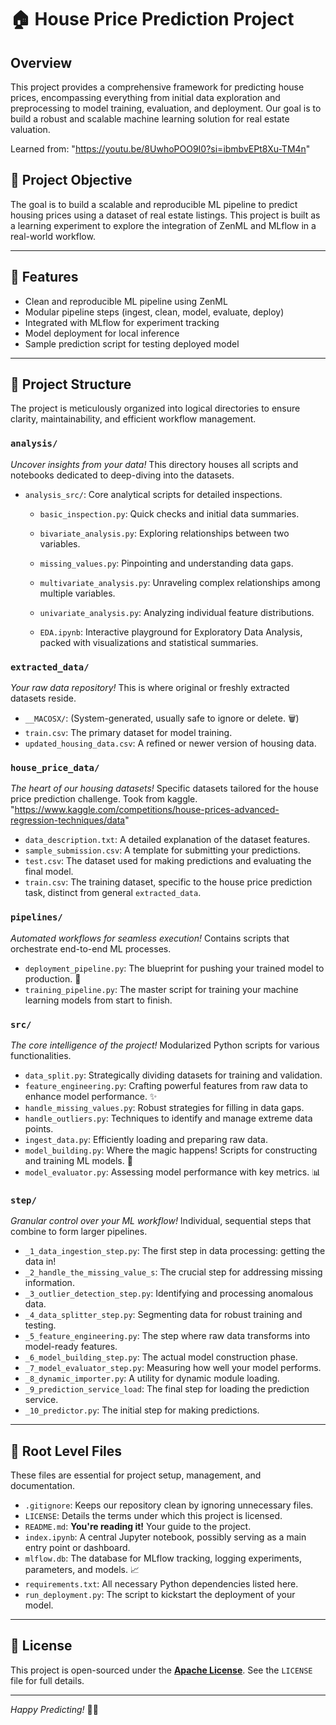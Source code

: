 # 🏠 House Price Prediction Project

## Overview

This project provides a comprehensive framework for predicting house prices, encompassing everything from initial data exploration and preprocessing to model training, evaluation, and deployment. Our goal is to build a robust and scalable machine learning solution for real estate valuation.

Learned from: "https://youtu.be/8UwhoPOO9I0?si=ibmbvEPt8Xu-TM4n"

## 📌 Project Objective

The goal is to build a scalable and reproducible ML pipeline to predict housing prices using a dataset of real estate listings. This project is built as a learning experiment to explore the integration of ZenML and MLflow in a real-world workflow.

---

## 🧰 Features

- Clean and reproducible ML pipeline using ZenML
- Modular pipeline steps (ingest, clean, model, evaluate, deploy)
- Integrated with MLflow for experiment tracking
- Model deployment for local inference
- Sample prediction script for testing deployed model

---

## 📂 Project Structure

The project is meticulously organized into logical directories to ensure clarity, maintainability, and efficient workflow management.

### `analysis/`
_Uncover insights from your data!_ This directory houses all scripts and notebooks dedicated to deep-diving into the datasets.
- `analysis_src/`: Core analytical scripts for detailed inspections.
    - `basic_inspection.py`: Quick checks and initial data summaries.
    - `bivariate_analysis.py`: Exploring relationships between two variables.
    - `missing_values.py`: Pinpointing and understanding data gaps.
    - `multivariate_analysis.py`: Unraveling complex relationships among multiple variables.
    - `univariate_analysis.py`: Analyzing individual feature distributions.
      
    - `EDA.ipynb`: Interactive playground for Exploratory Data Analysis, packed with visualizations and statistical summaries.

### `extracted_data/`
_Your raw data repository!_ This is where original or freshly extracted datasets reside.
- `__MACOSX/`: (System-generated, usually safe to ignore or delete. 🗑️)
- `train.csv`: The primary dataset for model training.
- `updated_housing_data.csv`: A refined or newer version of housing data.

### `house_price_data/`
_The heart of our housing datasets!_ Specific datasets tailored for the house price prediction challenge. Took from kaggle.
"https://www.kaggle.com/competitions/house-prices-advanced-regression-techniques/data"
- `data_description.txt`: A detailed explanation of the dataset features.
- `sample_submission.csv`: A template for submitting your predictions.
- `test.csv`: The dataset used for making predictions and evaluating the final model.
- `train.csv`: The training dataset, specific to the house price prediction task, distinct from general `extracted_data`.

### `pipelines/`
_Automated workflows for seamless execution!_ Contains scripts that orchestrate end-to-end ML processes.
- `deployment_pipeline.py`: The blueprint for pushing your trained model to production. 🚀
- `training_pipeline.py`: The master script for training your machine learning models from start to finish.

### `src/`
_The core intelligence of the project!_ Modularized Python scripts for various functionalities.
- `data_split.py`: Strategically dividing datasets for training and validation.
- `feature_engineering.py`: Crafting powerful features from raw data to enhance model performance. ✨
- `handle_missing_values.py`: Robust strategies for filling in data gaps.
- `handle_outliers.py`: Techniques to identify and manage extreme data points.
- `ingest_data.py`: Efficiently loading and preparing raw data.
- `model_building.py`: Where the magic happens! Scripts for constructing and training ML models. 🧠
- `model_evaluator.py`: Assessing model performance with key metrics. 📊

### `step/`
_Granular control over your ML workflow!_ Individual, sequential steps that combine to form larger pipelines.
- `_1_data_ingestion_step.py`: The first step in data processing: getting the data in!
- `_2_handle_the_missing_value_s`: The crucial step for addressing missing information.
- `_3_outlier_detection_step.py`: Identifying and processing anomalous data.
- `_4_data_splitter_step.py`: Segmenting data for robust training and testing.
- `_5_feature_engineering.py`: The step where raw data transforms into model-ready features.
- `_6_model_building_step.py`: The actual model construction phase.
- `_7_model_evaluator_step.py`: Measuring how well your model performs.
- `_8_dynamic_importer.py`: A utility for dynamic module loading.
- `_9_prediction_service_load`: The final step for loading the prediction service.
- `_10_predictor.py`: The initial step for making predictions.

---

## 🎯 Root Level Files

These files are essential for project setup, management, and documentation.

- `.gitignore`: Keeps our repository clean by ignoring unnecessary files.
- `LICENSE`: Details the terms under which this project is licensed.
- `README.md`: **You're reading it!** Your guide to the project.
- `index.ipynb`: A central Jupyter notebook, possibly serving as a main entry point or dashboard.
- `mlflow.db`: The database for MLflow tracking, logging experiments, parameters, and models. 📈
- `requirements.txt`: All necessary Python dependencies listed here.
- `run_deployment.py`: The script to kickstart the deployment of your model.

---

## 📄 License

This project is open-sourced under the **[Apache License](LICENSE)**. See the `LICENSE` file for full details.

---

_Happy Predicting!_ 🏡✨
